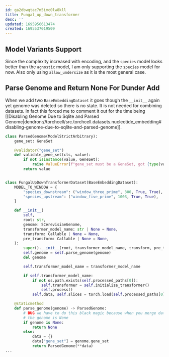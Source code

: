 ```yaml
---
id: ga2dbwqtac7m5imc0lw8kll
title: Fungal_up_down_transformer
desc: ''
updated: 1695956613474
created: 1695537019509
---
```


## Model Variants Support

Since the complexity increased with encoding, and the `species` model looks better than the `agnostic` model, I am only supporting the `species` model for now. Also only using `allow_undersize` as it is the most general case.

## Parse Genome and Return None For Dunder Add

When we add two `BaseEmbeddingDataset` it goes though the `__init__` again yet genome was deleted so there is no state. It is not needed for combining datasets. In fact this forced me to comment it out for the time being [[Disabling Genome Due to Sqlite and Parsed Genome|dendron://torchcell/src.torchcell.datasets.nucleotide_embedding#disabling-genome-due-to-sqlite-and-parsed-genome]].

```python
class ParsedGenome(ModelStrictArbitrary):
    gene_set: GeneSet

    @validator("gene_set")
    def validate_gene_set(cls, value):
        if not isinstance(value, GeneSet):
            raise ValueError(f"gene_set must be a GeneSet, got {type(value).__name__}")
        return value


class FungalUpDownTransformerDataset(BaseEmbeddingDataset):
    MODEL_TO_WINDOW = {
        "species_downstream": ("window_three_prime", 300, True, True),
        "species_upstream": ("window_five_prime", 1003, True, True),
    }

    def __init__(
        self,
        root: str,
        genome: SCerevisiaeGenome,
        transformer_model_name: str | None = None,
        transform: Callable | None = None,
        pre_transform: Callable | None = None,
    ):
        super().__init__(root, transformer_model_name, transform, pre_transform)
        self.genome = self.parse_genome(genome)
        del genome

        self.transformer_model_name = transformer_model_name

        if self.transformer_model_name:
            if not os.path.exists(self.processed_paths[0]):
                self.transformer = self.initialize_transformer()
                self.process()
            self.data, self.slices = torch.load(self.processed_paths[0])

    @staticmethod
    def parse_genome(genome) -> ParsedGenome:
        # BUG we have to do this black magic because when you merge datasets with +
        # the genome is None
        if genome is None:
            return None
        else:
            data = {}
            data["gene_set"] = genome.gene_set
            return ParsedGenome(**data)
...
```
